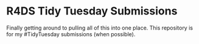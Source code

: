 # R4DS Tidy Tuesday Submissions

Finally getting around to pulling all of this into one place. This repository is for my #TidyTuesday submissions (when possible).

